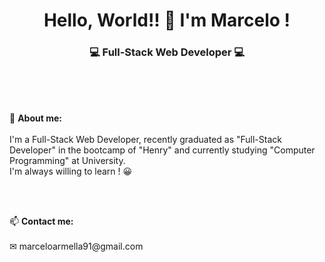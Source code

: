 <h1 align="center">Hello, World!! 👋 I'm Marcelo !</h1>

<h3 align="center">💻 Full-Stack Web Developer 💻</h3>
<br><br><br>
<p>💬 <b>About me:</b> <br><br>
I'm a Full-Stack Web Developer, recently graduated as "Full-Stack Developer" in the bootcamp of "Henry" and currently studying "Computer Programming" at University. 
<br>
I'm always willing to learn ! 😀
</p>
<br><br>
<p>📫 <b>Contact me:</b><br><br>
✉ marceloarmella91@gmail.com
</p>


<!--
**marcearmella/marcearmella** is a ✨ _special_ ✨ repository because its `README.md` (this file) appears on your GitHub profile.

Here are some ideas to get you started:

- 🔭 I’m currently working on ...
- 🌱 I’m currently learning ...
- 👯 I’m looking to collaborate on ...
- 🤔 I’m looking for help with ...
- 💬 Ask me about ...
- 📫 How to reach me: ...
- 😄 Pronouns: ...
- ⚡ Fun fact: ...
-->
